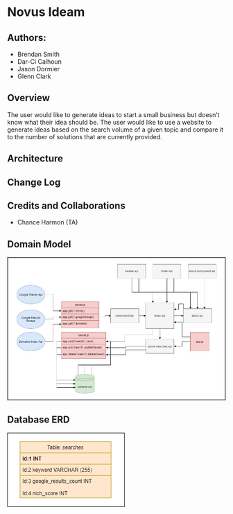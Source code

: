 # Novus Ideam

## Authors:
- Brendan Smith
- Dar-Ci Calhoun
- Jason Dormier
- Glenn Clark

## Overview
The user would like to generate ideas to start a small business but doesn’t know what their idea should be. The user would like to use a website to generate ideas based on the search volume of a given topic and compare it to the number of solutions that are currently provided. 

## Architecture
<!-- TODO -->
## Change Log
<!-- TODO -->
## Credits and Collaborations
- Chance Harmon (TA)
## Domain Model
![Domain Model](public/assets/NoIdeamDomainModel.png)
## Database ERD
![DB-ERD](public/assets/db.png)